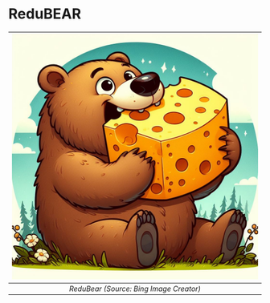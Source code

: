 # ReduBEAR

| ![Logo (Source: Bing Image Creator)](redubear.jpg) |
|:--:|
| *ReduBear (Source: Bing Image Creator)* |
